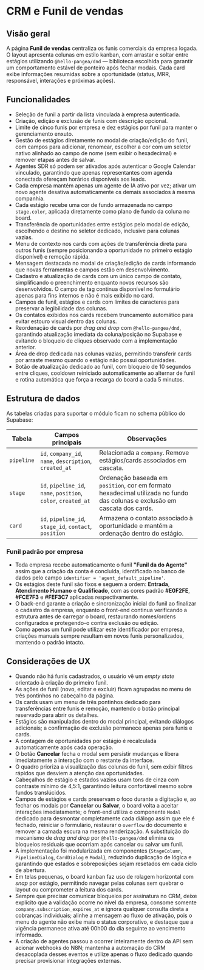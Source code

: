 # CRM e Funil de vendas

## Visão geral
A página **Funil de vendas** centraliza os funis comerciais da empresa logada. O layout apresenta colunas em estilo kanban, com arrastar e soltar entre estágios utilizando `@hello-pangea/dnd` — biblioteca escolhida para garantir um comportamento estável de ponteiro após fechar modais. Cada card exibe informações resumidas sobre a oportunidade (status, MRR, responsável, interações e próximas ações).

## Funcionalidades
- Seleção de funil a partir da lista vinculada à empresa autenticada.
- Criação, edição e exclusão de funis com descrição opcional.
- Limite de cinco funis por empresa e dez estágios por funil para manter o gerenciamento enxuto.
- Gestão de estágios diretamente no modal de criação/edição do funil, com campos para adicionar, renomear, escolher a cor com um seletor nativo alinhado ao campo de nome (sem exibir o hexadecimal) e remover etapas antes de salvar.
- Agentes SDR só podem ser ativados após autenticar o Google Calendar vinculado, garantindo que apenas representantes com agenda conectada ofereçam horários disponíveis aos leads.
- Cada empresa mantém apenas um agente de IA ativo por vez; ativar um novo agente desativa automaticamente os demais associados à mesma companhia.
- Cada estágio recebe uma cor de fundo armazenada no campo `stage.color`, aplicada diretamente como plano de fundo da coluna no board.
- Transferência de oportunidades entre estágios pelo modal de edição, escolhendo o destino no seletor dedicado, inclusive para colunas vazias.
- Menu de contexto nos cards com ações de transferência direta para outros funis (sempre posicionando a oportunidade no primeiro estágio disponível) e remoção rápida.
- Mensagem destacada no modal de criação/edição de cards informando que novas ferramentas e campos estão em desenvolvimento.
- Cadastro e atualização de cards com um único campo de contato, simplificando o preenchimento enquanto novos recursos são desenvolvidos. O campo de tag continua disponível no formulário apenas para fins internos e não é mais exibido no card.
- Campos de funil, estágios e cards com limites de caracteres para preservar a legibilidade das colunas.
- Os contatos exibidos nos cards recebem truncamento automático para evitar estouro visual dentro das colunas.
- Reordenação de cards por _drag and drop_ com `@hello-pangea/dnd`, garantindo atualização imediata da coluna/posição no Supabase e evitando o bloqueio de cliques observado com a implementação anterior.
- Área de drop dedicada nas colunas vazias, permitindo transferir cards por arraste mesmo quando o estágio não possui oportunidades.
- Botão de atualização dedicado ao funil, com bloqueio de 10 segundos entre cliques, cooldown reiniciado automaticamente ao alternar de funil e rotina automática que força a recarga do board a cada 5 minutos.

## Estrutura de dados
As tabelas criadas para suportar o módulo ficam no schema público do Supabase:

| Tabela | Campos principais | Observações |
| --- | --- | --- |
| `pipeline` | `id`, `company_id`, `name`, `description`, `created_at` | Relacionada a `company`. Remove estágios/cards associados em cascata. |
| `stage` | `id`, `pipeline_id`, `name`, `position`, `color`, `created_at` | Ordenação baseada em `position`, cor em formato hexadecimal utilizada no fundo das colunas e exclusão em cascata dos cards. |
| `card` | `id`, `pipeline_id`, `stage_id`, `contact`, `position` | Armazena o contato associado à oportunidade e mantém a ordenação dentro do estágio. |

### Funil padrão por empresa

- Toda empresa recebe automaticamente o funil **"Funil da do Agente"** assim que a criação da conta é concluída, identificado no banco de dados pelo campo `identifier = 'agent_default_pipeline'`.
- Os estágios deste funil são fixos e seguem a ordem: **Entrada**, **Atendimento Humano** e **Qualificado**, com as cores padrão **#E0F2FE**, **#FCE7F3** e **#FEF3C7** aplicadas respectivamente.
- O back-end garante a criação e sincronização inicial do funil ao finalizar o cadastro da empresa, enquanto o front-end continua verificando a estrutura antes de carregar o board, restaurando nomes/ordens configurados e protegendo-o contra exclusão ou edição.
- Como apenas um funil pode utilizar este identificador por empresa, criações manuais sempre resultam em novos funis personalizados, mantendo o padrão intacto.

## Considerações de UX
- Quando não há funis cadastrados, o usuário vê um _empty state_ orientado à criação do primeiro funil.
- As ações de funil (novo, editar e excluir) ficam agrupadas no menu de três pontinhos no cabeçalho da página.
- Os cards usam um menu de três pontinhos dedicado para transferências entre funis e remoção, mantendo o botão principal reservado para abrir os detalhes.
- Estágios são manipulados dentro do modal principal, evitando diálogos adicionais; a confirmação de exclusão permanece apenas para funis e cards.
- A contagem de oportunidades por estágio é recalculada automaticamente após cada operação.
- O botão **Cancelar** fecha o modal sem persistir mudanças e libera imediatamente a interação com o restante da interface.
- O quadro prioriza a visualização das colunas do funil, sem exibir filtros rápidos que desviem a atenção das oportunidades.
- Cabeçalhos de estágio e estados vazios usam tons de cinza com contraste mínimo de 4,5:1, garantindo leitura confortável mesmo sobre fundos translúcidos.
- Campos de estágios e cards preservam o foco durante a digitação e, ao fechar os modais por **Cancelar** ou **Salvar**, o board volta a aceitar interações imediatamente; o front-end utiliza o componente `Modal` dedicado para desmontar completamente cada diálogo assim que ele é fechado, reiniciar o formulário, restaurar o `overflow` do documento e remover a camada escura na mesma renderização. A substituição do mecanismo de _drag and drop_ por `@hello-pangea/dnd` elimina os bloqueios residuais que ocorriam após cancelar ou salvar um funil.
- A implementação foi modularizada em componentes (`StageColumn`, `PipelineDialog`, `CardDialog` e `Modal`), reduzindo duplicação de lógica e garantindo que estados e sobreposições sejam resetados em cada ciclo de abertura.
- Em telas pequenas, o board kanban faz uso de rolagem horizontal com _snap_ por estágio, permitindo navegar pelas colunas sem quebrar o layout ou comprometer a leitura dos cards.
- Sempre que precisar comunicar bloqueios por assinatura no CRM, deixe explícito que a validação ocorre no nível da empresa, consome somente `company.subscription_expires_at` e ignora qualquer consulta direta a cobranças individuais; alinhe a mensagem ao fluxo de ativação, pois o menu do agente não exibe mais o status corporativo, e destaque que a vigência permanece ativa até 00h00 do dia seguinte ao vencimento informado.
- A criação de agentes passou a ocorrer inteiramente dentro da API sem acionar webhooks do N8N; mantenha a automação do CRM desacoplada desses eventos e utilize apenas o fluxo dedicado quando precisar provisionar integrações externas.
